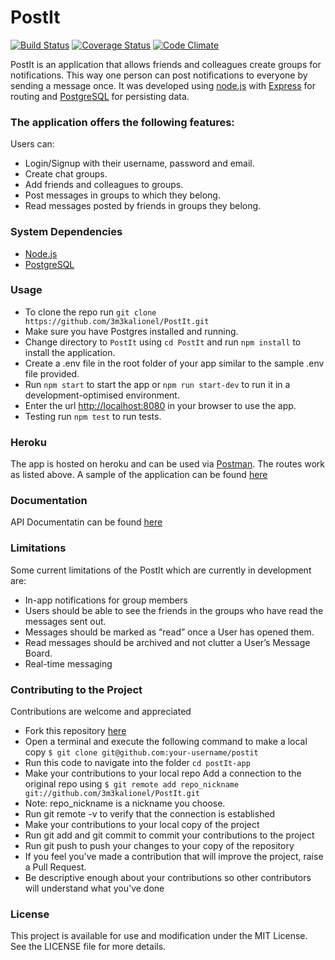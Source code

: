 # PostIt


[![Build Status](https://travis-ci.org/3m3kalionel/PostIt.svg?branch=develop)](https://travis-ci.org/3m3kalionel/PostIt)  [![Coverage Status](https://coveralls.io/repos/github/3m3kalionel/PostIt/badge.svg?branch=feature%2Ftests)](https://coveralls.io/github/3m3kalionel/PostIt?branch=feature%2Ftests)  [![Code Climate](https://codeclimate.com/github/3m3kalionel/PostIt/badges/gpa.svg)](https://codeclimate.com/github/3m3kalionel/PostIt)


PostIt is an application that allows friends and colleagues create groups for notifications. This way one person can post notifications to everyone by sending a message once. It was developed using [node.js](https://nodejs.org/en/) with [Express](https://expressjs.com/) for routing and [PostgreSQL](https://www.postgresql.org/) for persisting data.

### The application offers the following features:

Users can:

* Login/Signup with their username, password and email.
* Create chat groups.
* Add friends and colleagues to groups.
* Post messages in groups to which they belong.
* Read messages posted by friends in groups they belong.

### System Dependencies
* [Node.js](https://nodejs.org/en/)
* [PostgreSQL](https://www.postgresql.org/)

### Usage
* To clone the repo run `git clone https://github.com/3m3kalionel/PostIt.git`
* Make sure you have Postgres installed and running.
* Change directory to `PostIt` using `cd PostIt` and run `npm install` to install the application.
* Create a .env file in the root folder of your app similar to the sample .env file provided.
* Run `npm start` to start the app or `npm run start-dev` to run it in a development-optimised environment.
* Enter the url [http://localhost:8080](http://localhost:8080) in your browser to use the app.
* Testing
run `npm test` to run tests.

### Heroku
The app is hosted on heroku and can be used via [Postman](https://www.getpostman.com/). The routes work as listed above. A sample of the application can be found [here](https://postit3m3ka.herokuapp.com/)

### Documentation
API Documentatin can be found [here](https://3m3kalionel.github.io/slate)

### Limitations
Some current limitations of the PostIt which are currently in development are:
* In-app notifications for group members
* Users should be able to see the friends in the groups who have read the messages sent out.
* Messages should be marked as “read” once a User has opened them.
* Read messages should be archived and not clutter a User’s Message Board.
* Real-time messaging


### Contributing to the Project

Contributions are welcome and appreciated
* Fork this repository [here](https://github.com/3m3kalionel/PostIt.git)
* Open a terminal and execute the following command to make a local copy `$ git clone git@github.com:your-username/postit`
* Run this code to navigate into the folder `cd postIt-app`
* Make your contributions to your local repo
Add a connection to the original repo using `$ git remote add repo_nickname git://github.com/3m3kalionel/PostIt.git`
* Note: repo_nickname is a nickname you choose.
* Run git remote -v to verify that the connection is established
* Make your contributions to your local copy of the project
* Run git add and git commit to commit your contributions to the project
* Run git push to push your changes to your copy of the repository
* If you feel you've made a contribution that will improve the project, raise a Pull Request.
* Be descriptive enough about your contributions so other contributors will understand what you've done

### License
This project is available for use and modification under the MIT License. See the LICENSE file for more details.

